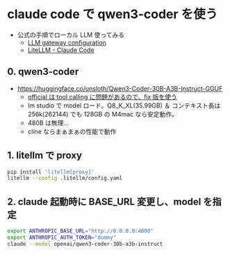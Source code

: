 # claude code で qwen3-coder を使う

- 公式の手順でローカル LLM 使ってみる
  - [LLM gateway configuration](https://docs.anthropic.com/en/docs/claude-code/llm-gateway)
  - [LiteLLM - Claude Code](https://docs.litellm.ai/docs/tutorials/claude_responses_api)

## 0. qwen3-coder

- https://huggingface.co/unsloth/Qwen3-Coder-30B-A3B-Instruct-GGUF
  - [official は tool calling に問題があるので、fix 版を使う](https://docs.unsloth.ai/basics/qwen3-coder-how-to-run-locally#tool-calling-fixes)
  - lm studio で model ロード。Q8_K_XL(35.99GB) ＆ コンテキスト長は 256k(262144) でも 128GB の M4mac なら安定動作。
  - 480B は無理...
  - cline ならまぁまぁの性能で動作

## 1. litellm で proxy

```bash
pip install 'litellm[proxy]'
litellm --config .litellm/config.yaml
```

## 2. claude 起動時に BASE_URL 変更し、model を指定

```bash
export ANTHROPIC_BASE_URL="http://0.0.0.0:4000"
export ANTHROPIC_AUTH_TOKEN="dummy"
claude --model openai/qwen3-coder-30b-a3b-instruct
```
